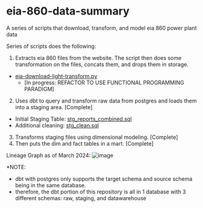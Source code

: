 # eia-860-data-summary
A series of scripts that download, transform, and model eia 860 power plant data

Series of scripts does the following:
1) Extracts eia 860 files from the website. The script then does some transformation on the files, concats them, and drops them in storage.
- [eia-download-light-transform.py](https://github.com/neloagbim/eia-860-data-summary/blob/main/eia-download-light-transform.py) 
  - [In progress: REFACTOR TO USE FUNCTIONAL PROGRAMMING PARADIGM]
2) Uses dbt to query and transform raw data from postgres and loads them into a staging area. [Complete]
- Initial Staging Table: [stg_reports_combined.sql](https://github.com/neloagbim/eia-860-data-summary/blob/main/dbt-models/eia860_prj/models/staging/stg_reports_combined.sql)
- Additional cleaning: [stg_clean.sql](https://github.com/neloagbim/eia-860-data-summary/blob/main/dbt-models/eia860_prj/models/staging/stg_clean.sql)
3) Transforms staging files using dimensional modeling. [Complete]
4) Then puts the dim and fact tables in a mart. [Complete]

Lineage Graph as of March 2024:
![image](https://github.com/neloagbim/eia-860-data-summary/assets/47784696/c22eff74-15fe-4822-b85f-1c0e6bbc4aeb)

*NOTE:
  - dbt with postgres only supports the target schema and source schema being in the same database.
  - therefore, the dbt portion of this repository is all in 1 database with 3 different schemas: raw, staging, and datawarehouse
